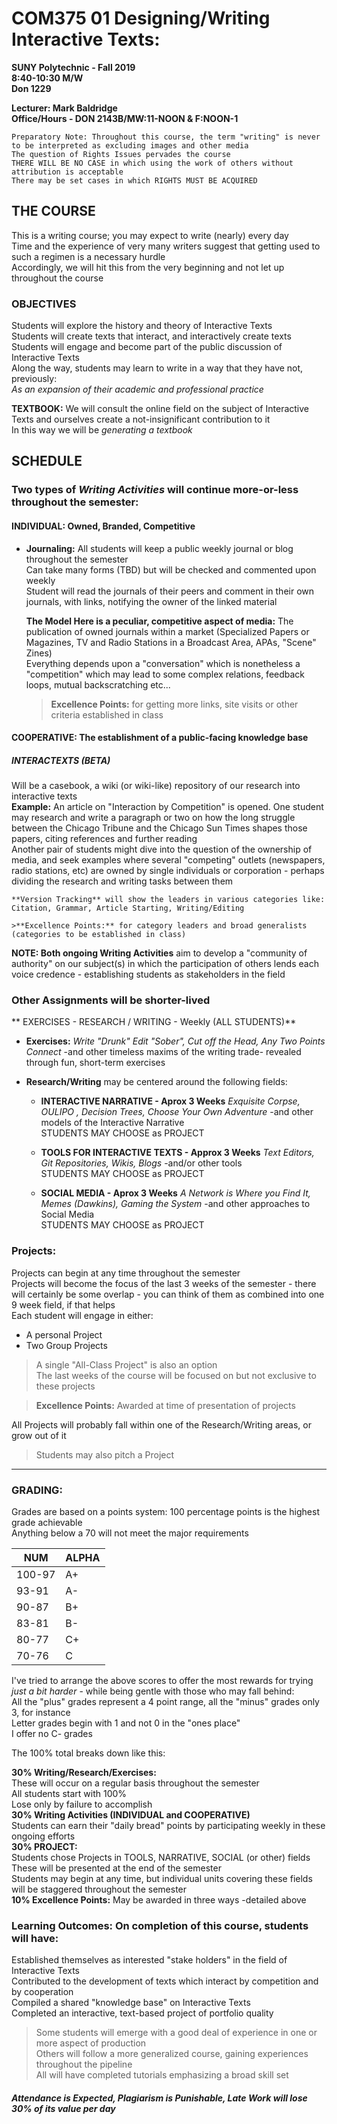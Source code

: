 # COM375 01 	Designing/Writing Interactive Texts:
**SUNY Polytechnic - Fall 2019**  
**8:40-10:30 M/W**  
**Don 1229**

**Lecturer: Mark Baldridge**  
**Office/Hours - DON 2143B/MW:11-NOON & F:NOON-1**

`Preparatory Note: Throughout this course, the term "writing" is never to be interpreted as excluding images and other media`  
`The question of Rights Issues pervades the course`  
`THERE WILL BE NO CASE in which using the work of others without attribution is acceptable`  
`There may be set cases in which RIGHTS MUST BE ACQUIRED`

## THE COURSE
  
This is a writing course; you may expect to write (nearly) every day  
Time and the experience of very many writers suggest that getting used to such a regimen is a necessary hurdle  
Accordingly, we will hit this from the very beginning and not let up throughout the course  

### OBJECTIVES 
Students will explore the history and theory of Interactive Texts  
Students will create texts that interact, and interactively create texts  
Students will engage and become part of the public discussion of Interactive Texts  
Along the way, students may learn to write in a way that they have not, previously:  
_As an expansion of their academic and professional practice_  
   
**TEXTBOOK:** We will consult the online field on the subject of Interactive Texts and ourselves create a not-insignificant contribution to it  
In this way we will be _generating a textbook_ 

## SCHEDULE  

### Two types of _Writing Activities_ will continue more-or-less throughout the semester:

#### INDIVIDUAL: Owned, Branded, Competitive
* **Journaling:** All students will keep a public weekly journal or blog throughout the semester  
Can take many forms (TBD) but will be checked and commented upon weekly  
Student will read the journals of their peers and comment in their own journals, with links, notifying the owner of the linked material
  
  **The Model Here is a peculiar, competitive aspect of media:** The publication of owned journals within a market (Specialized Papers or Magazines, TV and Radio Stations in a Broadcast Area, APAs, "Scene" Zines)  
  Everything depends upon a "conversation" which is nonetheless a "competition" which may lead to some complex relations, feedback loops, mutual backscratching etc...   
  
  > **Excellence Points:** for getting more links, site visits or other criteria established in class 

#### COOPERATIVE: The establishment of a public-facing knowledge base 

##### INTERACTEXTS (BETA)
Will be a casebook, a wiki (or wiki-like) repository of our research into interactive texts  
    **Example:** An article on "Interaction by Competition" is opened. One student may research and write a paragraph or two on how the long struggle between the Chicago Tribune and the Chicago Sun Times shapes those papers, citing references and further reading  
    Another pair of students might dive into the question of the ownership of media, and seek examples where several "competing" outlets (newspapers, radio stations, etc) are owned by single individuals or corporation - perhaps dividing the research and writing tasks between them  
    
    **Version Tracking** will show the leaders in various categories like: Citation, Grammar, Article Starting, Writing/Editing
    
    >**Excellence Points:** for category leaders and broad generalists (categories to be established in class)  

**NOTE: Both ongoing Writing Activities** aim to develop a "community of authority" on our subject(s) in which the participation of others lends each voice credence - establishing students as stakeholders in the field  
    
### Other Assignments will be shorter-lived

** EXERCISES - RESEARCH / WRITING - Weekly (ALL STUDENTS)**
  * **Exercises:** _Write "Drunk" Edit "Sober", Cut off the Head, Any Two Points Connect_ -and other timeless maxims of the writing trade- revealed through fun, short-term exercises  
  
  * **Research/Writing** may be centered around the following fields:
      
    * **INTERACTIVE NARRATIVE - Aprox 3 Weeks** _Exquisite Corpse, OULIPO , Decision Trees, Choose Your Own Adventure_ -and other models of the Interactive Narrative   
    STUDENTS MAY CHOOSE as PROJECT  
    
    * **TOOLS FOR INTERACTIVE TEXTS - Approx 3 Weeks** _Text Editors, Git Repositories, Wikis, Blogs_ -and/or other tools  
    STUDENTS MAY CHOOSE as PROJECT
    
    * **SOCIAL MEDIA - Aprox 3 Weeks** _A Network is Where you Find It, Memes (Dawkins), Gaming the System_ -and other approaches to Social Media  
    STUDENTS MAY CHOOSE as PROJECT  

### Projects:
Projects can begin at any time throughout the semester  
Projects will become the focus of the last 3 weeks of the semester - there will certainly be some overlap - you can think of them as combined into one 9 week field, if that helps  
Each student will engage in either:  
* A personal Project  
* Two Group Projects 
> A single "All-Class Project" is also an option  
The last weeks of the course will be focused on but not exclusive to these projects

>**Excellence Points:** Awarded at time of presentation of projects  

All Projects will probably fall within one of the Research/Writing areas, or grow out of it  
> Students may also pitch a Project

--- 

### GRADING:

Grades are based on a points system: 100 percentage points is the highest grade achievable  
Anything below a 70 will not meet the major requirements

NUM|ALPHA
---|---
100-97|A+
93-91|A-
90-87|B+
83-81|B-
80-77|C+
70-76|C 
 
I've tried to arrange the above scores to offer the most rewards for trying _just a bit harder_ - while being gentle with those who may fall behind:  
All the "plus" grades represent a 4 point range, all the "minus" grades only 3, for instance  
Letter grades begin with 1 and not 0 in the "ones place"  
I offer no C- grades
 
The 100% total breaks down like this:  
 
**30% Writing/Research/Exercises:**  
These will occur on a regular basis throughout the semester  
All students start with 100%  
Lose only by failure to accomplish  
**30% Writing Activities (INDIVIDUAL and COOPERATIVE)**  
Students can earn their "daily bread" points by participating weekly in these ongoing efforts  
**30% PROJECT:**  
Students chose Projects in TOOLS, NARRATIVE, SOCIAL (or other) fields  
These will be presented at the end of the semester  
Students may begin at any time, but individual units covering these fields will be staggered throughout the semester  
**10% Excellence Points:**
May be awarded in three ways -detailed above  

### Learning Outcomes: On completion of this course, students will have:
Established themselves as interested "stake holders" in the field of Interactive Texts  
Contributed to the development of texts which interact by competition and by cooperation  
Compiled a shared "knowledge base" on Interactive Texts  
Completed an interactive, text-based project of portfolio quality   
   
>Some students will emerge with a good deal of experience in one or more aspect of production  
Others will follow a more generalized course, gaining experiences throughout the pipeline  
All will have completed tutorials emphasizing a broad skill set  

##### Attendance is Expected, Plagiarism is Punishable, Late Work will lose 30% of its value per day  
 







    
    

